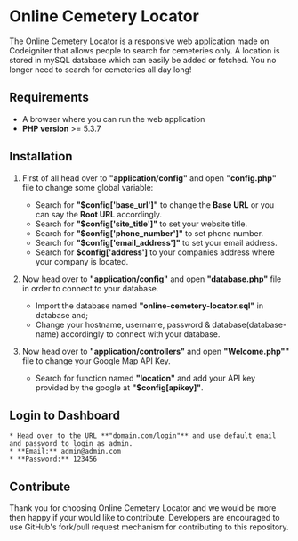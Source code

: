 # Online Cemetery Locator
The Online Cemetery Locator is a responsive web application made on Codeigniter that allows people to search for cemeteries only. A location is stored in mySQL database which can easily be added or fetched. You no longer need to search for cemeteries all day long!

## Requirements
* A browser where you can run the web application
* **PHP version** >= 5.3.7
	
## Installation
1. First of all head over to **"application/config"** and open **"config.php"** file to change some global variable:
 	* Search for **"$config['base_url']"** to change the **Base URL** or you can say the **Root URL** accordingly.
 	* Search for **"$config['site_title']"** to set your website title.
 	* Search for **"$config['phone_number']"** to set phone number.
 	* Search for **"$config['email_address']"** to set your email address.
 	* Search for **$config['address']** to your companies address where your company is located.

2. Now head over to **"application/config"** and open **"database.php"** file in order to connect to your database.
	* Import the database named **"online-cemetery-locator.sql"** in database and;
	* Change your hostname, username, password & database(database-name) accordingly to connect with your database.

3. Now head over to **"application/controllers"** and open **"Welcome.php""** file to change your Google Map API Key.
	* Search for function named **"location"** and add your API key provided by the google at **"$config[apikey]"**.

## Login to Dashboard
	* Head over to the URL **"domain.com/login"** and use default email and password to login as admin.
	* **Email:** admin@admin.com
	* **Password:** 123456
	
## Contribute
Thank you for choosing Online Cemetery Locator and we would be more then happy if your would like to contribute. Developers are encouraged to use GitHub's fork/pull request mechanism for contributing to this repository.
